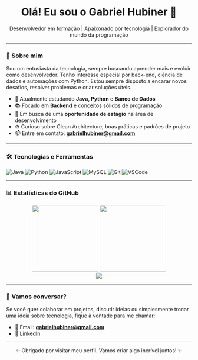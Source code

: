<h1 align="center">Olá! Eu sou o Gabriel Hubiner 👋</h1>

<p align="center">
Desenvolvedor em formação | Apaixonado por tecnologia | Explorador do mundo da programação
</p>

---

### 🚀 Sobre mim

Sou um entusiasta da tecnologia, sempre buscando aprender mais e evoluir como desenvolvedor. Tenho interesse especial por back-end, ciência de dados e automações com Python. Estou sempre disposto a encarar novos desafios, resolver problemas e criar soluções úteis.

- 🌱 Atualmente estudando **Java, Python** e **Banco de Dados**
- 📚 Focado em **Backend** e conceitos sólidos de programação
- 💼 Em busca de uma **oportunidade de estágio** na área de desenvolvimento
- ⚙️ Curioso sobre Clean Architecture, boas práticas e padrões de projeto
- 📫 Entre em contato: **gabrielhubiner@gmail.com**

---

### 🛠️ Tecnologias e Ferramentas

![Java](https://img.shields.io/badge/Java-ED8B00?style=for-the-badge&logo=java&logoColor=white)
![Python](https://img.shields.io/badge/Python-3776AB?style=for-the-badge&logo=python&logoColor=white)
![JavaScript](https://img.shields.io/badge/JavaScript-F7DF1E?style=for-the-badge&logo=javascript&logoColor=black)
![MySQL](https://img.shields.io/badge/MySQL-00758F?style=for-the-badge&logo=mysql&logoColor=white)
![Git](https://img.shields.io/badge/Git-F05032?style=for-the-badge&logo=git&logoColor=white)
![VSCode](https://img.shields.io/badge/VS_Code-007ACC?style=for-the-badge&logo=visual-studio-code&logoColor=white)

---

### 📊 Estatísticas do GitHub

<div align="center">
  <img height="180em" src="https://github-readme-stats.vercel.app/api?username=Hubiner&show_icons=true&theme=tokyonight&count_private=true"/>
  <img height="180em" src="https://github-readme-stats.vercel.app/api/top-langs/?username=Hubiner&layout=compact&langs_count=8&theme=tokyonight"/>
</div>

<div align="center">
  <img src="https://streak-stats.demolab.com?user=Hubiner&theme=tokyonight&hide_border=false&border_radius=10&border=FFFFFF" />
</div>

---

### 🤝 Vamos conversar?

Se você quer colaborar em projetos, discutir ideias ou simplesmente trocar uma ideia sobre tecnologia, fique à vontade para me chamar:

- 📧 Email: **gabrielhubiner@gmail.com**
- 💼 [LinkedIn](https://www.linkedin.com/in/gabriel-hubiner/)

---

<p align="center">✨ Obrigado por visitar meu perfil. Vamos criar algo incrível juntos! ✨</p>
